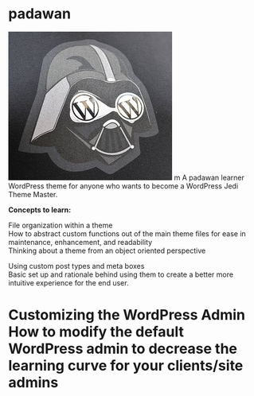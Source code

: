 padawan
=======
![Use the Force](images/wpvader.jpg)
m
A padawan learner WordPress theme for anyone who wants to become a WordPress Jedi Theme Master.

<strong>Concepts to learn:</strong>

File organization within a theme <br/>
How to abstract custom functions out of the main theme files for ease in maintenance, enhancement, and readability <br/>
Thinking about a theme from an object oriented perspective

Using custom post types and meta boxes <br/>
Basic set up and rationale behind using them to create a better more intuitive experience for the end user.<br/>

Customizing the WordPress Admin <br/>
How to modify the default WordPress admin to decrease the learning curve for your clients/site admins
=======
